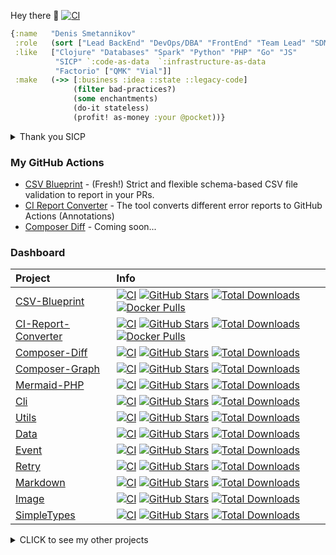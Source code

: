 Hey there 👋 [![CI](https://github.com/SmetDenis/SmetDenis/actions/workflows/main.yml/badge.svg?branch=master)](https://github.com/SmetDenis/SmetDenis/actions/workflows/main.yml?query=branch%3Amaster)

```clojure
{:name   "Denis Smetannikov"
 :role   (sort ["Lead BackEnd" "DevOps/DBA" "FrontEnd" "Team Lead" "SDM"])
 :like   ["Clojure" "Databases" "Spark" "Python" "PHP" "Go" "JS"
          "SICP" `:code-as-data  `:infrastructure-as-data
          "Factorio" ["QMK" "Vial"]]
 :make   (->> [:business :idea ::state ::legacy-code]
              (filter bad-practices?)
              (some enchantments)
              (do-it stateless)
              (profit! as-money :your @pocket))}                         ; It just works!
```

<details>
  <summary>Thank you SICP</summary>

```js
const iter = (list, time, greyMatterAcc)
  => (experiment)
  => (f, ...k)
  => (rtfm)
  => iter(sicp(list, lisp(λ)), time(--x), ++greyMatterAcc);

let youllNeverBeTheSame = iter(hexletCourses, yourTime, aLittleBitOfBrain);
```

</details>

### My GitHub Actions
* [CSV Blueprint](https://github.com/JBZoo/Csv-Blueprint) - (Fresh!) Strict and flexible schema-based CSV file validation to report in your PRs.
* [CI Report Converter](https://github.com/JBZoo/CI-Report-Converter) - The tool converts different error reports to GitHub Actions (Annotations)
* [Composer Diff](https://github.com/JBZoo/Composer-Diff) - Coming soon...


### Dashboard

| Project                                                             | Info                                                                                                                                                                                                                                                                                                                                                                                                                                                                                                                                                                                                                                                                 |
|:--------------------------------------------------------------------|:---------------------------------------------------------------------------------------------------------------------------------------------------------------------------------------------------------------------------------------------------------------------------------------------------------------------------------------------------------------------------------------------------------------------------------------------------------------------------------------------------------------------------------------------------------------------------------------------------------------------------------------------------------------------|
| [CSV-Blueprint](https://github.com/JBZoo/CSV-Blueprint)             | [![CI](https://github.com/JBZoo/CSV-Blueprint/actions/workflows/main.yml/badge.svg?branch=master)](https://github.com/JBZoo/CSV-Blueprint/actions/workflows/main.yml?query=branch%3Amaster)    [![GitHub Stars](https://img.shields.io/github/stars/jbzoo/csv-blueprint?style=flat)](https://github.com/JBZoo/CSV-Blueprint/stargazers)    [![Total Downloads](https://poser.pugx.org/jbzoo/csv-blueprint/downloads)](https://packagist.org/packages/jbzoo/csv-blueprint/stats)    [![Docker Pulls](https://img.shields.io/docker/pulls/jbzoo/csv-blueprint.svg)](https://hub.docker.com/r/jbzoo/csv-blueprint/tags)                                                 |
| [CI-Report-Converter](https://github.com/JBZoo/CI-Report-Converter) | [![CI](https://github.com/JBZoo/CI-Report-Converter/actions/workflows/main.yml/badge.svg?branch=master)](https://github.com/JBZoo/CI-Report-Converter/actions/workflows/main.yml?query=branch%3Amaster)    [![GitHub Stars](https://img.shields.io/github/stars/jbzoo/ci-report-converter?style=flat)](https://github.com/JBZoo/CI-Report-Converter/stargazers)    [![Total Downloads](https://poser.pugx.org/jbzoo/ci-report-converter/downloads)](https://packagist.org/packages/jbzoo/ci-report-converter/stats)    [![Docker Pulls](https://img.shields.io/docker/pulls/jbzoo/ci-report-converter.svg)](https://hub.docker.com/r/jbzoo/ci-report-converter/tags) |
| [Composer-Diff](https://github.com/JBZoo/Composer-Diff)             | [![CI](https://github.com/JBZoo/Composer-Diff/actions/workflows/main.yml/badge.svg?branch=master)](https://github.com/JBZoo/Composer-Diff/actions/workflows/main.yml?query=branch%3Amaster)    [![GitHub Stars](https://img.shields.io/github/stars/jbzoo/composer-diff?style=flat)](https://github.com/JBZoo/Composer-Diff/stargazers)    [![Total Downloads](https://poser.pugx.org/jbzoo/composer-diff/downloads)](https://packagist.org/packages/jbzoo/composer-diff/stats)                                                                                                                                                                                      |
| [Composer-Graph](https://github.com/JBZoo/Composer-Graph)           | [![CI](https://github.com/JBZoo/Composer-Graph/actions/workflows/main.yml/badge.svg?branch=master)](https://github.com/JBZoo/Composer-Graph/actions/workflows/main.yml?query=branch%3Amaster)    [![GitHub Stars](https://img.shields.io/github/stars/jbzoo/composer-graph?style=flat)](https://github.com/JBZoo/Composer-Graph/stargazers)    [![Total Downloads](https://poser.pugx.org/jbzoo/composer-graph/downloads)](https://packagist.org/packages/jbzoo/composer-graph/stats)                                                                                                                                                                                |
| [Mermaid-PHP](https://github.com/JBZoo/Mermaid-PHP)                 | [![CI](https://github.com/JBZoo/Mermaid-PHP/actions/workflows/main.yml/badge.svg?branch=master)](https://github.com/JBZoo/Mermaid-PHP/actions/workflows/main.yml?query=branch%3Amaster)    [![GitHub Stars](https://img.shields.io/github/stars/jbzoo/mermaid-php?style=flat)](https://github.com/JBZoo/Mermaid-PHP/stargazers)    [![Total Downloads](https://poser.pugx.org/jbzoo/mermaid-php/downloads)](https://packagist.org/packages/jbzoo/mermaid-php/stats)                                                                                                                                                                                                  |
| [Cli](https://github.com/JBZoo/Cli)                                 | [![CI](https://github.com/JBZoo/Cli/actions/workflows/main.yml/badge.svg?branch=master)](https://github.com/JBZoo/Cli/actions/workflows/main.yml?query=branch%3Amaster)    [![GitHub Stars](https://img.shields.io/github/stars/jbzoo/cli?style=flat)](https://github.com/JBZoo/Cli/stargazers)    [![Total Downloads](https://poser.pugx.org/jbzoo/cli/downloads)](https://packagist.org/packages/jbzoo/cli/stats)                                                                                                                                                                                                                                                  |
| [Utils](https://github.com/JBZoo/Utils)                             | [![CI](https://github.com/JBZoo/Utils/actions/workflows/main.yml/badge.svg?branch=master)](https://github.com/JBZoo/Utils/actions/workflows/main.yml?query=branch%3Amaster)    [![GitHub Stars](https://img.shields.io/github/stars/jbzoo/utils?style=flat)](https://github.com/JBZoo/Utils/stargazers)    [![Total Downloads](https://poser.pugx.org/jbzoo/utils/downloads)](https://packagist.org/packages/jbzoo/utils/stats)                                                                                                                                                                                                                                      |
| [Data](https://github.com/JBZoo/Data)                               | [![CI](https://github.com/JBZoo/Data/actions/workflows/main.yml/badge.svg?branch=master)](https://github.com/JBZoo/Data/actions/workflows/main.yml?query=branch%3Amaster)    [![GitHub Stars](https://img.shields.io/github/stars/jbzoo/data?style=flat)](https://github.com/JBZoo/Data/stargazers)    [![Total Downloads](https://poser.pugx.org/jbzoo/data/downloads)](https://packagist.org/packages/jbzoo/data/stats)                                                                                                                                                                                                                                            |
| [Event](https://github.com/JBZoo/Event)                             | [![CI](https://github.com/JBZoo/Event/actions/workflows/main.yml/badge.svg?branch=master)](https://github.com/JBZoo/Event/actions/workflows/main.yml?query=branch%3Amaster)    [![GitHub Stars](https://img.shields.io/github/stars/jbzoo/event?style=flat)](https://github.com/JBZoo/Event/stargazers)    [![Total Downloads](https://poser.pugx.org/jbzoo/event/downloads)](https://packagist.org/packages/jbzoo/event/stats)                                                                                                                                                                                                                                      |
| [Retry](https://github.com/JBZoo/Retry)                             | [![CI](https://github.com/JBZoo/Retry/actions/workflows/main.yml/badge.svg?branch=master)](https://github.com/JBZoo/Retry/actions/workflows/main.yml?query=branch%3Amaster)    [![GitHub Stars](https://img.shields.io/github/stars/jbzoo/retry?style=flat)](https://github.com/JBZoo/Retry/stargazers)    [![Total Downloads](https://poser.pugx.org/jbzoo/retry/downloads)](https://packagist.org/packages/jbzoo/retry/stats)                                                                                                                                                                                                                                      |
| [Markdown](https://github.com/JBZoo/Markdown)                       | [![CI](https://github.com/JBZoo/Markdown/actions/workflows/main.yml/badge.svg?branch=master)](https://github.com/JBZoo/Markdown/actions/workflows/main.yml?query=branch%3Amaster)    [![GitHub Stars](https://img.shields.io/github/stars/jbzoo/markdown?style=flat)](https://github.com/JBZoo/Markdown/stargazers)    [![Total Downloads](https://poser.pugx.org/jbzoo/markdown/downloads)](https://packagist.org/packages/jbzoo/markdown/stats)                                                                                                                                                                                                                    |
| [Image](https://github.com/JBZoo/Image)                             | [![CI](https://github.com/JBZoo/Image/actions/workflows/main.yml/badge.svg?branch=master)](https://github.com/JBZoo/Image/actions/workflows/main.yml?query=branch%3Amaster)    [![GitHub Stars](https://img.shields.io/github/stars/jbzoo/image?style=flat)](https://github.com/JBZoo/Image/stargazers)    [![Total Downloads](https://poser.pugx.org/jbzoo/image/downloads)](https://packagist.org/packages/jbzoo/image/stats)                                                                                                                                                                                                                                      |
| [SimpleTypes](https://github.com/JBZoo/SimpleTypes)                 | [![CI](https://github.com/JBZoo/SimpleTypes/actions/workflows/main.yml/badge.svg?branch=master)](https://github.com/JBZoo/SimpleTypes/actions/workflows/main.yml?query=branch%3Amaster)    [![GitHub Stars](https://img.shields.io/github/stars/jbzoo/simpletypes?style=flat)](https://github.com/JBZoo/SimpleTypes/stargazers)    [![Total Downloads](https://poser.pugx.org/jbzoo/simpletypes/downloads)](https://packagist.org/packages/jbzoo/simpletypes/stats)                                                                                                                                                                                                  |


<details>
  <summary>CLICK to see my other projects</summary>

| Project                                               | Info                                                                                                                                                                                                                                                                                                                                                                                                                                                                      |
|:------------------------------------------------------|:--------------------------------------------------------------------------------------------------------------------------------------------------------------------------------------------------------------------------------------------------------------------------------------------------------------------------------------------------------------------------------------------------------------------------------------------------------------------------|
| [Http-Client](https://github.com/JBZoo/Http-Client)   | [![CI](https://github.com/JBZoo/Http-Client/actions/workflows/main.yml/badge.svg?branch=master)](https://github.com/JBZoo/Http-Client/actions/workflows/main.yml?query=branch%3Amaster)    [![GitHub Stars](https://img.shields.io/github/stars/jbzoo/http-client?style=flat)](https://github.com/JBZoo/Http-Client/stargazers)    [![Total Downloads](https://poser.pugx.org/jbzoo/http-client/downloads)](https://packagist.org/packages/jbzoo/http-client/stats)       |
| [Assets](https://github.com/JBZoo/Assets)             | [![CI](https://github.com/JBZoo/Assets/actions/workflows/main.yml/badge.svg?branch=master)](https://github.com/JBZoo/Assets/actions/workflows/main.yml?query=branch%3Amaster)    [![GitHub Stars](https://img.shields.io/github/stars/jbzoo/assets?style=flat)](https://github.com/JBZoo/Assets/stargazers)    [![Total Downloads](https://poser.pugx.org/jbzoo/assets/downloads)](https://packagist.org/packages/jbzoo/assets/stats)                                     |
| [Less](https://github.com/JBZoo/Less)                 | [![CI](https://github.com/JBZoo/Less/actions/workflows/main.yml/badge.svg?branch=master)](https://github.com/JBZoo/Less/actions/workflows/main.yml?query=branch%3Amaster)    [![GitHub Stars](https://img.shields.io/github/stars/jbzoo/less?style=flat)](https://github.com/JBZoo/Less/stargazers)    [![Total Downloads](https://poser.pugx.org/jbzoo/less/downloads)](https://packagist.org/packages/jbzoo/less/stats)                                                 |
| [Path](https://github.com/JBZoo/Path)                 | [![CI](https://github.com/JBZoo/Path/actions/workflows/main.yml/badge.svg?branch=master)](https://github.com/JBZoo/Path/actions/workflows/main.yml?query=branch%3Amaster)    [![GitHub Stars](https://img.shields.io/github/stars/jbzoo/path?style=flat)](https://github.com/JBZoo/Path/stargazers)    [![Total Downloads](https://poser.pugx.org/jbzoo/path/downloads)](https://packagist.org/packages/jbzoo/path/stats)                                                 |
| [Codestyle](https://github.com/JBZoo/Codestyle)       | [![CI](https://github.com/JBZoo/Codestyle/actions/workflows/main.yml/badge.svg?branch=master)](https://github.com/JBZoo/Codestyle/actions/workflows/main.yml?query=branch%3Amaster)    [![GitHub Stars](https://img.shields.io/github/stars/jbzoo/codestyle?style=flat)](https://github.com/JBZoo/Codestyle/stargazers)    [![Total Downloads](https://poser.pugx.org/jbzoo/codestyle/downloads)](https://packagist.org/packages/jbzoo/codestyle/stats)                   |
| [PHPUnit](https://github.com/JBZoo/PHPUnit)           | [![CI](https://github.com/JBZoo/PHPUnit/actions/workflows/main.yml/badge.svg?branch=master)](https://github.com/JBZoo/PHPUnit/actions/workflows/main.yml?query=branch%3Amaster)    [![GitHub Stars](https://img.shields.io/github/stars/jbzoo/phpunit?style=flat)](https://github.com/JBZoo/PHPUnit/stargazers)    [![Total Downloads](https://poser.pugx.org/jbzoo/phpunit/downloads)](https://packagist.org/packages/jbzoo/phpunit/stats)                               |
| [Toolbox-Dev](https://github.com/JBZoo/Toolbox-Dev)   | [![CI](https://github.com/JBZoo/Toolbox-Dev/actions/workflows/main.yml/badge.svg?branch=master)](https://github.com/JBZoo/Toolbox-Dev/actions/workflows/main.yml?query=branch%3Amaster)    [![GitHub Stars](https://img.shields.io/github/stars/jbzoo/toolbox-dev?style=flat)](https://github.com/JBZoo/Toolbox-Dev/stargazers)    [![Total Downloads](https://poser.pugx.org/jbzoo/toolbox-dev/downloads)](https://packagist.org/packages/jbzoo/toolbox-dev/stats)       |
| [Toolbox](https://github.com/JBZoo/Toolbox)           | [![CI](https://github.com/JBZoo/Toolbox/actions/workflows/main.yml/badge.svg?branch=master)](https://github.com/JBZoo/Toolbox/actions/workflows/main.yml?query=branch%3Amaster)    [![GitHub Stars](https://img.shields.io/github/stars/jbzoo/toolbox?style=flat)](https://github.com/JBZoo/Toolbox/stargazers)    [![Total Downloads](https://poser.pugx.org/jbzoo/toolbox/downloads)](https://packagist.org/packages/jbzoo/toolbox/stats)                               |
| [Skeleton-PHP](https://github.com/JBZoo/Skeleton-PHP) | [![CI](https://github.com/JBZoo/Skeleton-PHP/actions/workflows/main.yml/badge.svg?branch=master)](https://github.com/JBZoo/Skeleton-PHP/actions/workflows/main.yml?query=branch%3Amaster)    [![GitHub Stars](https://img.shields.io/github/stars/jbzoo/skeleton-php?style=flat)](https://github.com/JBZoo/Skeleton-PHP/stargazers)    [![Total Downloads](https://poser.pugx.org/jbzoo/skeleton-php/downloads)](https://packagist.org/packages/jbzoo/skeleton-php/stats) |


</details>
